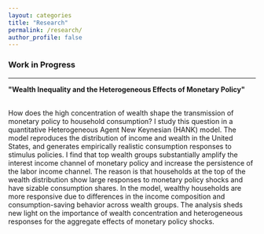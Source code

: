 ```yaml
---
layout: categories
title: "Research"
permalink: /research/
author_profile: false
---
```


### Work in Progress
---

**"Wealth Inequality and the Heterogeneous Effects of Monetary Policy"**<br> 
 <br>   
  
How does the high concentration of wealth shape the transmission of monetary policy to
household consumption? I study this question in a quantitative Heterogeneous Agent New
Keynesian (HANK) model. The model reproduces the distribution of income and wealth in the
United States, and generates empirically realistic consumption responses to stimulus policies. I
find that top wealth groups substantially amplify the interest income channel of monetary policy
and increase the persistence of the labor income channel. The reason is that households at the
top of the wealth distribution show large responses to monetary policy shocks and have sizable
consumption shares. In the model, wealthy households are more responsive due to differences
in the income composition and consumption-saving behavior across wealth groups. The analysis
sheds new light on the importance of wealth concentration and heterogeneous responses for
the aggregate effects of monetary policy shocks. 
  
  <br>
    <br>
      <br>
        <br>
          <br>
            <br>
              <br>
                <br>
                  <br>
                    <br>
